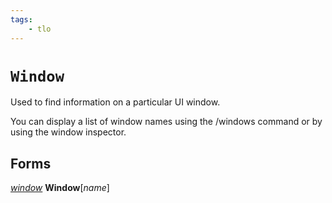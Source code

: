 ```yaml
---
tags:
    - tlo
---
```

# `Window`

Used to find information on a particular UI window.

You can display a list of window names using the /windows command or by using the window inspector.

## Forms

[_window_](../data-types/datatype-window.md) **Window**[_name_]